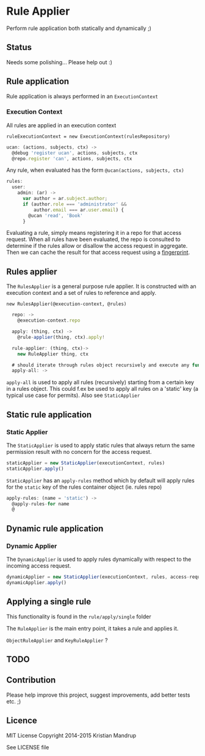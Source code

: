 # Rule Applier

Perform rule application both statically and dynamically ;)

## Status

Needs some polishing... Please help out :)

## Rule application

Rule application is always performed in an `ExecutionContext`

### Execution Context

All rules are applied in an execution context

`ruleExecutionContext = new ExecutionContext(rulesRepository)`

```js
ucan: (actions, subjects, ctx) ->
  @debug 'register ucan', actions, subjects, ctx
  @repo.register 'can', actions, subjects, ctx
```

Any rule, when evaluated has the form `@ucan(actions, subjects, ctx)`

```js
rules:
  user:
    admin: (ar) ->
      var author = ar.subject.author;
      if (author.role === 'administrator' &&
          author.email === ar.user.email) {
        @ucan 'read', 'Book'
      }
```

Evaluating a rule, simply means registering it in a repo for that access request.
When all rules have been evaluated, the repo is consulted to determine if the rules
allow or disallow the access request in aggregate. Then we can cache the result for that access request
using a [fingerprint](https://github.com/kristianmandrup/fingerprint).

## Rules applier

The `RulesApplier` is a general purpose rule applier. It is constructed with an execution context and a set
of rules to reference and apply.

`new RulesApplier(@execution-context, @rules)`

```js
  repo: ->
    @execution-context.repo

  apply: (thing, ctx) ->
    @rule-applier(thing, ctx).apply!

  rule-applier: (thing, ctx)->
    new RuleApplier thing, ctx

  # should iterate through rules object recursively and execute any function found
  apply-all: ->
```

`apply-all` is used to apply all rules (recursively) starting from a certain key in a rules object.
This could f.ex be used to apply all rules on a 'static' key (a typical use case for permits).
Also see `StaticApplier`

## Static rule application

### Static Applier

The `StaticApplier` is used to apply static rules that always return the same
permission result with no concern for the access request.

```js
staticApplier = new StaticApplier(executionContext, rules)
staticApplier.apply()
```

`StaticApplier` has an `apply-rules` method which by default will apply rules for the `static`
key of the rules container object (ie. rules repo)

```js
apply-rules: (name = 'static') ->
  @apply-rules-for name
  @
```

## Dynamic rule application

### Dynamic Applier

The `DynamicApplier` is used to apply rules dynamically with respect to the incoming access request.

```js
dynamicApplier = new StaticApplier(executionContext, rules, access-request)
dynamicApplier.apply()
```

## Applying a single rule

This functionality is found in the `rule/apply/single` folder

The `RuleApplier` is the main entry point, it takes a rule and applies it.

`ObjectRuleApplier` and `KeyRuleApplier` ?

## TODO

## Contribution

Please help improve this project, suggest improvements, add better tests etc. ;)

## Licence

MIT License
Copyright 2014-2015 Kristian Mandrup

See LICENSE file